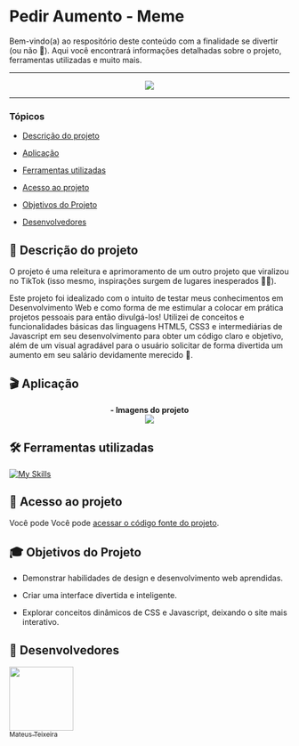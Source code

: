 # Pedir Aumento - Meme

  Bem-vindo(a) ao respositório deste conteúdo com a finalidade se divertir (ou não 👀). Aqui você encontrará informações detalhadas sobre o projeto, ferramentas utilizadas e muito mais.

<hr>

<p align="center">
   <img src="http://img.shields.io/static/v1?label=STATUS&message=FINALIZADO&color=RED&style=for-the-badge" #vitrinedev/>
</p>

<hr>

### Tópicos 

- [Descrição do projeto](#descrição-do-projeto)

- [Aplicação](#aplicação)

- [Ferramentas utilizadas](#ferramentas-utilizadas)

- [Acesso ao projeto](#acesso-ao-projeto)

- [Objetivos do Projeto](#objetivos-do-projeto)

- [Desenvolvedores](#desenvolvedores)

## 📃 Descrição do projeto 

<p text-align="justify">
 
O projeto é uma releitura e aprimoramento de um outro projeto que viralizou no TikTok (isso mesmo, inspirações surgem de lugares inesperados 😶‍🌫️). 

Este projeto foi idealizado com o intuito de testar meus conhecimentos em Desenvolvimento Web e como forma de me estimular a colocar em prática projetos pessoais para então divulgá-los! Utilizei de conceitos e funcionalidades básicas das linguagens HTML5, CSS3 e intermediárias de Javascript em seu desenvolvimento para obter um código claro e objetivo, além de um visual agradável para o usuário solicitar de forma divertida um aumento em seu salário devidamente merecido 🙏.


## 🎬 Aplicação

<div align="center">
<strong>- Imagens do projeto </strong>
  <br>
  <img src="http://img.shields.io/static/v1?label=STATUS&message=EM%20BREVE&color=RED&style=for-the-badge" #vitrinedev/>
</div>







## 🛠️ Ferramentas utilizadas

[![My Skills](https://skillicons.dev/icons?i=html,css,js)](https://skillicons.dev)




## 📁 Acesso ao projeto

Você pode Você pode [acessar o código fonte do projeto](https://github.com/MateusGT11/PedirAumento-Meme).




## 🎓 Objetivos do Projeto

 - Demonstrar habilidades de design e desenvolvimento web aprendidas.
    
 - Criar uma interface divertida e inteligente.
    
 - Explorar conceitos dinâmicos de CSS e Javascript, deixando o site mais interativo.


## 🌟 Desenvolvedores

[<img src="https://avatars.githubusercontent.com/u/133241955?v=4" width=115><br><sub>Mateus Teixeira</sub>](https://github.com/MateusGT11)

